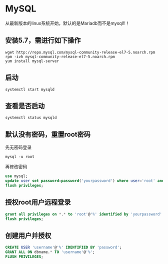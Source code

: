 # MySQL
从最新版本的linux系统开始，默认的是Mariadb而不是mysql!!！

## 安装5.7，需进行如下操作
```shell
wget http://repo.mysql.com/mysql-community-release-el7-5.noarch.rpm
rpm -ivh mysql-community-release-el7-5.noarch.rpm
yum install mysql-server
```

## 启动
```shell
systemctl start mysqld
```

## 查看是否启动
```shell
systemctl status mysqld
```

## 默认没有密码，重置root密码
先无密码登录
```shell
mysql -u root
```
再修改密码
```sql
use mysql;  
update user set password=password('yourpassword') where user='root' and host='localhost';  
flush privileges;  
```

## 授权root用户远程登录
```sql
grant all privileges on *.* to 'root'@'%' identified by 'yourpassword' with grant option;  
flush privileges;
```

## 创建用户并授权
```sql
CREATE USER 'username'@'%' IDENTIFIED BY 'password';
GRANT ALL ON dbname.* TO 'username'@'%';
FLUSH PRIVILEGES;
```
